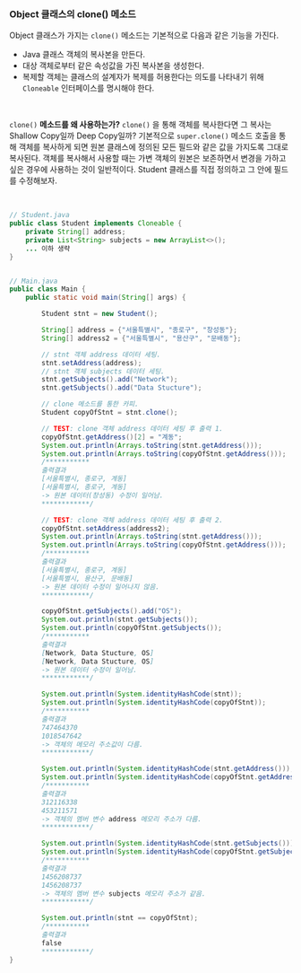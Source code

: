 ### Object 클래스의 clone() 메소드

Object 클래스가 가지는 `clone()` 메소드는 기본적으로 다음과 같은 기능을 가진다.

- Java 클래스 객체의 복사본을 만든다.
- 대상 객체로부터 같은 속성값을 가진 복사본을 생성한다.
- 복제할 객체는 클래스의 설계자가 복제를 허용한다는 의도를 나타내기 위해 `Cloneable` 인터페이스를 명시해야 한다.

<br/>

`clone()` **메소드를 왜 사용하는가?**
`clone()` 을 통해 객체를 복사한다면 그 복사는 Shallow Copy일까 Deep Copy일까?  기본적으로 `super.clone()` 메소드 호출을 통해 객체를 복사하게 되면 원본 클래스에 정의된 모든 필드와 같은 값을 가지도록 그대로 복사된다. 객체를 복사해서 사용할 때는 가변 객체의 원본은 보존하면서 변경을 가하고 싶은 경우에 사용하는 것이 일반적이다. Student 클래스를 직접 정의하고 그 안에 필드를 수정해보자. 

<br/>

```java
// Student.java
public class Student implements Cloneable {
    private String[] address;
    private List<String> subjects = new ArrayList<>();
    ... 이하 생략
}


// Main.java
public class Main {
    public static void main(String[] args) {

        Student stnt = new Student();

        String[] address = {"서울특별시", "종로구", "창성동"};
        String[] address2 = {"서울특별시", "용산구", "문배동"};

        // stnt 객체 address 데이터 세팅.
        stnt.setAddress(address);
        // stnt 객체 subjects 데이터 세팅.
        stnt.getSubjects().add("Network");
        stnt.getSubjects().add("Data Stucture");

        // clone 메소드를 통한 카피.
        Student copyOfStnt = stnt.clone();

        // TEST: clone 객체 address 데이터 세팅 후 출력 1.
        copyOfStnt.getAddress()[2] = "계동";
        System.out.println(Arrays.toString(stnt.getAddress()));
        System.out.println(Arrays.toString(copyOfStnt.getAddress()));
        /***********
        출력결과
        [서울특별시, 종로구, 계동]
        [서울특별시, 종로구, 계동]
        -> 원본 데이터(창성동) 수정이 일어남.
        ************/

        // TEST: clone 객체 address 데이터 세팅 후 출력 2.
        copyOfStnt.setAddress(address2);
        System.out.println(Arrays.toString(stnt.getAddress()));
        System.out.println(Arrays.toString(copyOfStnt.getAddress()));
        /***********
        출력결과
        [서울특별시, 종로구, 계동]
        [서울특별시, 용산구, 문배동]
        -> 원본 데이터 수정이 일어나지 않음.
        ************/

        copyOfStnt.getSubjects().add("OS");
        System.out.println(stnt.getSubjects());
        System.out.println(copyOfStnt.getSubjects());
        /***********
        출력결과
        [Network, Data Stucture, OS]
        [Network, Data Stucture, OS]
        -> 원본 데이터 수정이 일어남.
        ************/

        System.out.println(System.identityHashCode(stnt));
        System.out.println(System.identityHashCode(copyOfStnt));
        /***********
        출력결과
        747464370
        1018547642
        -> 객체의 메모리 주소값이 다름.
        ************/

        System.out.println(System.identityHashCode(stnt.getAddress()));
        System.out.println(System.identityHashCode(copyOfStnt.getAddress()));
        /***********
        출력결과
        312116338
        453211571
        -> 객체의 멤버 변수 address 메모리 주소가 다름.
        ************/

        System.out.println(System.identityHashCode(stnt.getSubjects()));
        System.out.println(System.identityHashCode(copyOfStnt.getSubjects()));
        /***********
        출력결과
        1456208737
        1456208737
        -> 객체의 멤버 변수 subjects 메모리 주소가 같음.
        ************/

        System.out.println(stnt == copyOfStnt);
        /***********
        출력결과
        false
        ************/
}
```